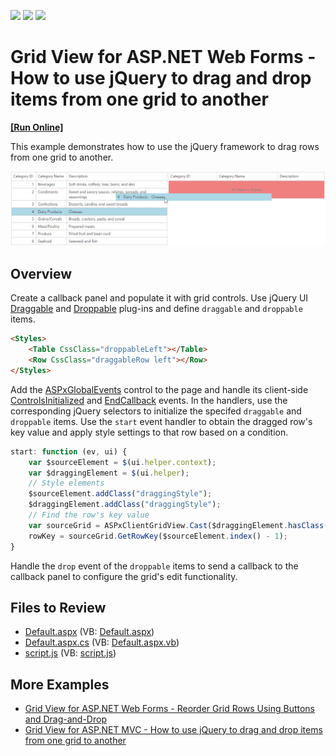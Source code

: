 <!-- default badges list -->
![](https://img.shields.io/endpoint?url=https://codecentral.devexpress.com/api/v1/VersionRange/128543647/13.2.9%2B)
[![](https://img.shields.io/badge/Open_in_DevExpress_Support_Center-FF7200?style=flat-square&logo=DevExpress&logoColor=white)](https://supportcenter.devexpress.com/ticket/details/E1810)
[![](https://img.shields.io/badge/📖_How_to_use_DevExpress_Examples-e9f6fc?style=flat-square)](https://docs.devexpress.com/GeneralInformation/403183)
<!-- default badges end -->
# Grid View for ASP.NET Web Forms - How to use jQuery to drag and drop items from one grid to another
<!-- run online -->
**[[Run Online]](https://codecentral.devexpress.com/128543647/)**
<!-- run online end -->

This example demonstrates how to use the jQuery framework to drag rows from one grid to another.

![Drag and drop grid rows](dragAndDropGridRows.png)

## Overview

Create a callback panel and populate it with grid controls. Use jQuery UI [Draggable](http://jqueryui.com/draggable/) and [Droppable](http://jqueryui.com/droppable/) plug-ins and define `draggable` and `droppable` items.

```aspx
<Styles>
    <Table CssClass="droppableLeft"></Table>
    <Row CssClass="draggableRow left"></Row>
</Styles>
```

Add the [ASPxGlobalEvents]() control to the page and handle its client-side [ControlsInitialized]() and [EndCallback]() events. In the handlers, use the corresponding jQuery selectors to initialize the specifed `draggable` and `droppable` items. Use the `start` event handler to obtain the dragged row's key value and apply style settings to that row based on a condition.

```js
start: function (ev, ui) {
    var $sourceElement = $(ui.helper.context);
    var $draggingElement = $(ui.helper);
    // Style elements
    $sourceElement.addClass("draggingStyle");
    $draggingElement.addClass("draggingStyle");
    // Find the row's key value
    var sourceGrid = ASPxClientGridView.Cast($draggingElement.hasClass("left") ? "gridFrom" : "gridTo");
    rowKey = sourceGrid.GetRowKey($sourceElement.index() - 1);
}
```

Handle the `drop` event of the `droppable` items to send a callback to the callback panel to configure the grid's edit functionality.

## Files to Review

* [Default.aspx](./CS/Default.aspx) (VB: [Default.aspx](./VB/Default.aspx))
* [Default.aspx.cs](./CS/Default.aspx.cs) (VB: [Default.aspx.vb](./VB/Default.aspx.vb))
* [script.js](./CS/script.js) (VB: [script.js](./VB/script.js))

## More Examples

* [Grid View for ASP.NET Web Forms - Reorder Grid Rows Using Buttons and Drag-and-Drop](https://github.com/DevExpress-Examples/asp-net-web-forms-grid-reorder-rows-using-buttons-or-drag-and-drop)
* [Grid View for ASP.NET MVC - How to use jQuery to drag and drop items from one grid to another](https://github.com/DevExpress-Examples/gridview-how-to-drag-and-drop-items-from-one-grid-to-another-t116869)
